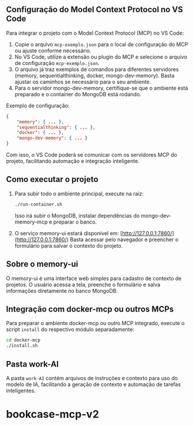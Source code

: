 ## Configuração do Model Context Protocol no VS Code

Para integrar o projeto com o Model Context Protocol (MCP) no VS Code:

1. Copie o arquivo `mcp-exemplo.json` para o local de configuração do MCP ou ajuste conforme necessário.
2. No VS Code, utilize a extensão ou plugin do MCP e selecione o arquivo de configuração `mcp-exemplo.json`.
3. O arquivo já traz exemplos de comandos para diferentes servidores (memory, sequentialthinking, docker, mongo-dev-memory). Basta ajustar os caminhos se necessário para o seu ambiente.
4. Para o servidor mongo-dev-memory, certifique-se que o ambiente está preparado e o container do MongoDB está rodando.

Exemplo de configuração:
```json
{
	"memory": { ... },
	"sequentialthinking": { ... },
	"docker": { ... },
	"mongo-dev-memory": { ... }
}
```

Com isso, o VS Code poderá se comunicar com os servidores MCP do projeto, facilitando automação e integração inteligente.
## Como executar o projeto

1. Para subir todo o ambiente principal, execute na raiz:
	```bash
	./run-container.sh
	```
	Isso irá subir o MongoDB, instalar dependências do mongo-dev-memory-mcp e preparar o banco.

2. O serviço memory-ui estará disponível em:
	[http://127.0.0.1:7860/](http://127.0.0.1:7860/)
	Basta acessar pelo navegador e preencher o formulário para salvar o contexto do projeto.

## Sobre o memory-ui

O memory-ui é uma interface web simples para cadastro de contexto de projetos. O usuário acessa a tela, preenche o formulário e salva informações diretamente no banco MongoDB.

## Integração com docker-mcp ou outros MCPs

Para preparar o ambiente docker-mcp ou outro MCP integrado, execute o script `install` do respectivo módulo separadamente:
```bash
cd docker-mcp
./install.sh
```

## Pasta work-AI

A pasta `work-AI` contém arquivos de instruções e contexto para uso do modelo de IA, facilitando a geração de contexto e automação de tarefas inteligentes.
# bookcase-mcp-v2
